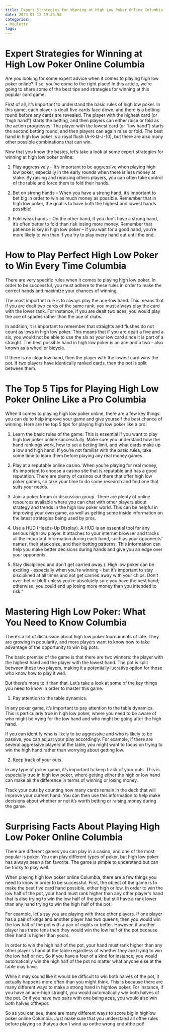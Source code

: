 ```yaml
---
title: Expert Strategies for Winning at High Low Poker Online Columbia
date: 2023-01-12 19:48:54
categories:
- Roulette
tags:
---
```



#  Expert Strategies for Winning at High Low Poker Online Columbia

Are you looking for some expert advice when it comes to playing high low poker online? If so, you’ve come to the right place! In this article, we’re going to share some of the best tips and strategies for winning at this popular card game.

First of all, it’s important to understand the basic rules of high low poker. In this game, each player is dealt five cards face down, and there is a betting round before any cards are revealed. The player with the highest card (or “high hand”) starts the betting, and then players can either raise or fold as the action progresses. The player with the lowest card (or “low hand”) starts the second betting round, and then players can again raise or fold. The best hand in high low poker is a royal flush (A-K-Q-J-10), but there are also many other possible combinations that can win.

Now that you know the basics, let’s take a look at some expert strategies for winning at high low poker online:

1. Play aggressively – It’s important to be aggressive when playing high low poker, especially in the early rounds when there is less money at stake. By raising and reraising others players, you can often take control of the table and force them to fold their hands.

2. Bet on strong hands – When you have a strong hand, it’s important to bet big in order to win as much money as possible. Remember that in high low poker, the goal is to have both the highest and lowest hands possible!

3. Fold weak hands – On the other hand, if you don’t have a strong hand, it’s often better to fold than risk losing more money. Remember that patience is key in high low poker – if you wait for a good hand, you’re more likely to win than if you try to play every hand out until the end.

#  How to Play Perfect High Low Poker to Win Every Time Columbia

There are very specific rules when it comes to playing high low poker. In order to be successful, you must adhere to these rules in order to make the correct hands and maximize your chances of winning.

The most important rule is to always play the ace-low hand. This means that if you are dealt two cards of the same rank, you must always play the card with the lower rank. For instance, if you are dealt two aces, you would play the ace of spades rather than the ace of clubs.

In addition, it is important to remember that straights and flushes do not count as lows in high low poker. This means that if you are dealt a five and a six, you would not be able to use the six as your low card since it is part of a straight. The best possible hand in high low poker is an ace and a two - also known as a wheel or bicycle.

If there is no clear low hand, then the player with the lowest card wins the pot. If two players have identically ranked cards, then the pot is split between them.

#  The Top 5 Tips for Playing High Low Poker Online Like a Pro Columbia 

When it comes to playing high low poker online, there are a few key things you can do to help improve your game and give yourself the best chance of winning. Here are the top 5 tips for playing high low poker like a pro: 

1. Learn the basic rules of the game. This is essential if you want to play high low poker online successfully. Make sure you understand how the hand rankings work, how to set a betting limit, and what cards make up a low and high hand. If you’re not familiar with the basic rules, take some time to learn them before playing any real money games. 

2. Play at a reputable online casino. When you’re playing for real money, it’s important to choose a casino site that is reputable and has a good reputation. There are plenty of casinos out there that offer high low poker games, so take your time to do some research and find one that suits your needs. 

3. Join a poker forum or discussion group. There are plenty of online resources available where you can chat with other players about strategy and trends in the high low poker world. This can be helpful in improving your own game, as well as getting some inside information on the latest strategies being used by pros. 

4. Use a HUD (Heads-Up Display). A HUD is an essential tool for any serious high low player. It attaches to your internet browser and tracks all the important information during each hand, such as your opponents’ names, their stack size, and their betting patterns. This information can help you make better decisions during hands and give you an edge over your opponents. 

5. Stay disciplined and don’t get carried away.). High low poker can be exciting - especially when you’re winning - but it’s important to stay disciplined at all times and not get carried away with your chips. Don’t over-bet or bluff unless you’re absolutely sure you have the best hand; otherwise, you could end up losing more money than you intended to risk."

#  Mastering High Low Poker: What You Need to Know Columbia

There’s a lot of discussion about high low poker tournaments of late. They are growing in popularity, and more players want to know how to take advantage of the opportunity to win big pots.

The basic premise of the game is that there are two winners: the player with the highest hand and the player with the lowest hand. The pot is split between these two players, making it a potentially lucrative option for those who know how to play it well.

But there’s more to it than that. Let’s take a look at some of the key things you need to know in order to master this game.

1. Pay attention to the table dynamics.

In any poker game, it’s important to pay attention to the table dynamics. This is particularly true in high low poker, where you need to be aware of who might be vying for the low hand and who might be going after the high hand.

If you can identify who is likely to be aggressive and who is likely to be passive, you can adjust your play accordingly. For example, if there are several aggressive players at the table, you might want to focus on trying to win the high hand rather than worrying about getting low.

2. Keep track of your outs.

In any type of poker game, it’s important to keep track of your outs. This is especially true in high low poker, where getting either the high or low hand can make all the difference in terms of winning or losing money.

Track your outs by counting how many cards remain in the deck that will improve your current hand. You can then use this information to help make decisions about whether or not it’s worth betting or raising money during the game.

#  Surprising Facts About Playing High Low Poker Online Columbia

There are different games you can play in a casino, and one of the most popular is poker. You can play different types of poker, but high low poker has always been a fan favorite. The game is simple to understand but can be tricky to play well.

When playing high low poker online Columbia, there are a few things you need to know in order to be successful. First, the object of the game is to make the best five card hand possible, either high or low. In order to win the low half of the pot, your hand must rank higher than any other player's hand that is also trying to win the low half of the pot, but still have a rank lower than any hand trying to win the high half of the pot.

For example, let's say you are playing with three other players. If one player has a pair of kings and another player has two queens, then you would win the low half of the pot with a pair of eights or better. However, if another player has three tens then they would win the low half of the pot because their hand is higher than yours.

In order to win the high half of the pot, your hand must rank higher than any other player's hand at the table regardless of whether they are trying to win the low half or not. So if you have a four of a kind for instance, you would automatically win the high half of the pot no matter what anyone else at the table may have.

While it may sound like it would be difficult to win both halves of the pot, it actually happens more often than you might think. This is because there are many different ways to make a strong hand in highlow poker. For instance, if you have an ace-high straight, you would automatically win both halves of the pot. Or if you have two pairs with one being aces, you would also win both halves ofthepot.

So as you can see, there are many different ways to score big in highlow poker online Columbia. Just make sure that you understand all ofthe rules before playing so thatyou don't wind up onthe wrong endofthe pot!